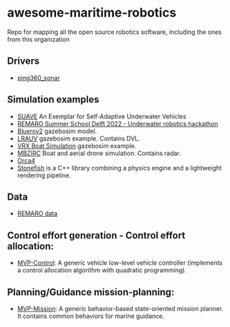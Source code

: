 # awesome-maritime-robotics
Repo for mapping all the open source robotics software, including the ones from this organization

## Drivers
- [ping360_sonar](https://github.com/CentraleNantesRobotics/ping360_sonar)

## Simulation examples
- [SUAVE](https://github.com/kas-lab/suave/blob/main/README.md) An Exemplar for Self-Adaptive Underwater Vehicles
- [REMARO Summer School Delft 2022 - Underwater robotics hackathon](https://github.com/remaro-network/tudelft_hackathon)
- [Bluerov2](https://github.com/clydemcqueen/bluerov2_ignition) gazebosim model.
- [LRAUV](https://github.com/osrf/lrauv) gazebosim example. Contains DVL.
- [VRX Boat Simulation](https://github.com/osrf/vrx) gazebosim example.
- [MBZIRC](https://github.com/osrf/mbzirc) Boat and aerial drone simulation. Contains radar.
- [Orca4](https://github.com/clydemcqueen/orca4)
- [Stonefish](https://stonefish.readthedocs.io/en/latest/) is a C++ library combining a physics engine and a lightweight rendering pipeline.

## Data
- [REMARO data](https://github.com/remaro-network/remaro_data)

## Control effort generation - Control effort allocation:
- [MVP-Control](https://github.com/uri-ocean-robotics/mvp_control): A generic vehicle low-level vehicle controller (implements a control allocation algorithm with quadratic programming).

## Planning/Guidance mission-planning:
- [MVP-Mission](https://github.com/uri-ocean-robotics/mvp_mission): A generic behavior-based state-oriented mission planner. It contains common behaviors for marine guidance.
